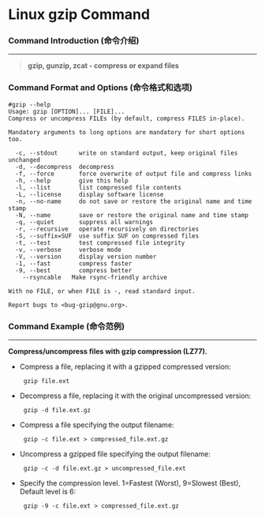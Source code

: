 # Linux gzip Command
### Command Introduction (命令介绍)
-------------------
> **gzip, gunzip, zcat - compress or expand files**

### Command Format and Options (命令格式和选项)
```
#gzip --help
Usage: gzip [OPTION]... [FILE]...
Compress or uncompress FILEs (by default, compress FILES in-place).

Mandatory arguments to long options are mandatory for short options too.

  -c, --stdout      write on standard output, keep original files unchanged
  -d, --decompress  decompress
  -f, --force       force overwrite of output file and compress links
  -h, --help        give this help
  -l, --list        list compressed file contents
  -L, --license     display software license
  -n, --no-name     do not save or restore the original name and time stamp
  -N, --name        save or restore the original name and time stamp
  -q, --quiet       suppress all warnings
  -r, --recursive   operate recursively on directories
  -S, --suffix=SUF  use suffix SUF on compressed files
  -t, --test        test compressed file integrity
  -v, --verbose     verbose mode
  -V, --version     display version number
  -1, --fast        compress faster
  -9, --best        compress better
    --rsyncable   Make rsync-friendly archive

With no FILE, or when FILE is -, read standard input.

Report bugs to <bug-gzip@gnu.org>.
```
### Command Example (命令范例)
-------------------
**Compress/uncompress files with gzip compression (LZ77).**

- Compress a file, replacing it with a gzipped compressed version:

  ` gzip file.ext`

- Decompress a file, replacing it with the original uncompressed version:

  ` gzip -d file.ext.gz`

- Compress a file specifying the output filename:

  ` gzip -c file.ext > compressed_file.ext.gz`

- Uncompress a gzipped file specifying the output filename:

  ` gzip -c -d file.ext.gz > uncompressed_file.ext`

- Specify the compression level. 1=Fastest (Worst), 9=Slowest (Best), Default level is 6:

  ` gzip -9 -c file.ext > compressed_file.ext.gz`
